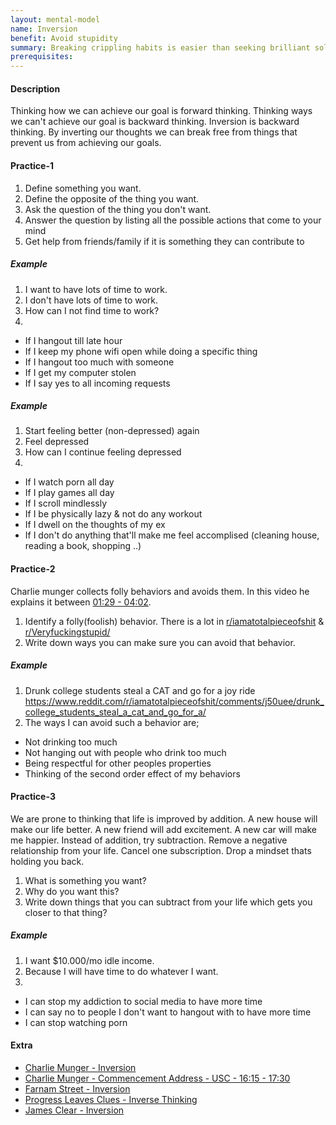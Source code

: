 ```yaml
---
layout: mental-model
name: Inversion
benefit: Avoid stupidity
summary: Breaking crippling habits is easier than seeking brilliant solutions
prerequisites: 
---
```


#### Description

Thinking how we can achieve our goal is forward thinking. Thinking ways we can't achieve our goal is backward thinking. Inversion is backward thinking. By inverting our thoughts we can break free from things that prevent us from achieving our goals. 

#### Practice-1

1. Define something you want.
2. Define the opposite of the thing you want.
3. Ask the question of the thing you don't want.
4. Answer the question by listing all the possible actions that come to your mind
5. Get help from friends/family if it is something they can contribute to

##### Example

1. I want to have lots of time to work.
2. I don't have lots of time to work.
3. How can I not find time to work?
4. 
- If I hangout till late hour
- If I keep my phone wifi open while doing a specific thing
- If I hangout too much with someone
- If I get my computer stolen
- If I say yes to all incoming requests

##### Example

1. Start feeling better (non-depressed) again
2. Feel depressed
3. How can I continue feeling depressed
4. 
- If I watch porn all day
- If I play games all day
- If I scroll mindlessly
- If I be physically lazy & not do any workout
- If I dwell on the thoughts of my ex
- If I don't do anything that'll make me feel accomplised (cleaning house, reading a book, shopping ..)

#### Practice-2

Charlie munger collects folly behaviors and avoids them. In this video he explains it between [01:29 - 04:02](https://youtu.be/S15XpqbUFFA?t=89). 

1. Identify a folly(foolish) behavior. There is a lot in [r/iamatotalpieceofshit](https://www.reddit.com/r/iamatotalpieceofshit/) & [r/Veryfuckingstupid/](https://www.reddit.com/r/Veryfuckingstupid/) 
2. Write down ways you can make sure you can avoid that behavior.

##### Example 

1. Drunk college students steal a CAT and go for a joy ride https://www.reddit.com/r/iamatotalpieceofshit/comments/j50uee/drunk_college_students_steal_a_cat_and_go_for_a/
2. The ways I can avoid such a behavior are;
- Not drinking too much
- Not hanging out with people who drink too much
- Being respectful for other peoples properties
- Thinking of the second order effect of my behaviors

#### Practice-3

We are prone to thinking that life is improved by addition. A new house will make our life better. A new friend will add excitement. A new car will make me happier. Instead of addition, try subtraction. Remove a negative relationship from your life. Cancel one subscription. Drop a mindset thats holding you back.

1. What is something you want?
2. Why do you want this?
3. Write down things that you can subtract from your life which gets you closer to that thing?


##### Example

1. I want $10.000/mo idle income.
2. Because I will have time to do whatever I want.
3. 
  - I can stop my addiction to social media to have more time
  - I can say no to people I don't want to hangout with to have more time
  - I can stop watching porn

#### Extra


- [Charlie Munger - Inversion](https://www.yapss.com/post/collection-charlie-munger-16-inversion-thinking-process)
- [Charlie Munger - Commencement Address - USC - 16:15 - 17:30](https://youtu.be/5U0TE4oqj24?t=975) 
- [Farnam Street - Inversion](https://fs.blog/2013/10/inversion/)
- [
Progress Leaves Clues - Inverse Thinking](https://www.youtube.com/watch?v=BuK8XNwaUVo)
- [James Clear - Inversion](https://jamesclear.com/inversion)


